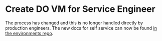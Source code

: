 # Create DO VM for Service Engineer

The process has changed and this is no longer handled directly by production engineers. 
The new docs for self service  can now be found [in the environments repo](https://gitlab.com/gitlab-com/environments/blob/master/env-dev/README.md).


